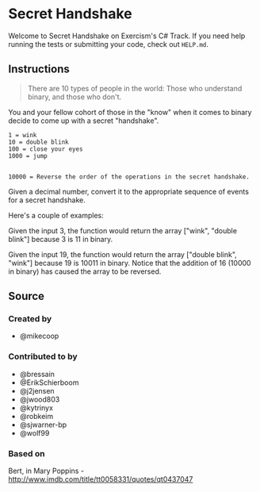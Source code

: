 # Secret Handshake

Welcome to Secret Handshake on Exercism's C# Track.
If you need help running the tests or submitting your code, check out `HELP.md`.

## Instructions

> There are 10 types of people in the world: Those who understand
> binary, and those who don't.

You and your fellow cohort of those in the "know" when it comes to
binary decide to come up with a secret "handshake".

```text
1 = wink
10 = double blink
100 = close your eyes
1000 = jump


10000 = Reverse the order of the operations in the secret handshake.
```

Given a decimal number, convert it to the appropriate sequence of events for a secret handshake.

Here's a couple of examples:

Given the input 3, the function would return the array
["wink", "double blink"] because 3 is 11 in binary.

Given the input 19, the function would return the array
["double blink", "wink"] because 19 is 10011 in binary.
Notice that the addition of 16 (10000 in binary)
has caused the array to be reversed.

## Source

### Created by

- @mikecoop

### Contributed to by

- @bressain
- @ErikSchierboom
- @j2jensen
- @jwood803
- @kytrinyx
- @robkeim
- @sjwarner-bp
- @wolf99

### Based on

Bert, in Mary Poppins - http://www.imdb.com/title/tt0058331/quotes/qt0437047